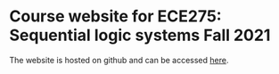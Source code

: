# Course website for ECE275: Sequential logic systems Fall 2021

The website is hosted on github and can be accessed [here](https://vikasdhiman.info/ECE275-Sequential-Logic/).
